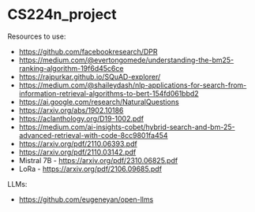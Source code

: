 # CS224n_project

Resources to use:

- https://github.com/facebookresearch/DPR
- https://medium.com/@evertongomede/understanding-the-bm25-ranking-algorithm-19f6d45c6ce
- https://rajpurkar.github.io/SQuAD-explorer/
- https://medium.com/@shaileydash/nlp-applications-for-search-from-information-retrieval-algorithms-to-bert-154fd061bbd2
- https://ai.google.com/research/NaturalQuestions
- https://arxiv.org/abs/1902.10186
- https://aclanthology.org/D19-1002.pdf
- https://medium.com/ai-insights-cobet/hybrid-search-and-bm-25-advanced-retrieval-with-code-8cc9801fa454
- https://arxiv.org/pdf/2110.06393.pdf
- https://arxiv.org/pdf/2110.03142.pdf
- Mistral 7B - https://arxiv.org/pdf/2310.06825.pdf
- LoRa - https://arxiv.org/pdf/2106.09685.pdf

LLMs:

- https://github.com/eugeneyan/open-llms
